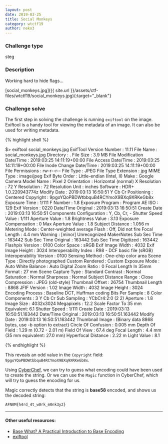 ```yaml
---
layout: post
date: 2019-03-25
title: Social Monkeys
category: wtctf19
author: neko3
---
```


### Challenge type
steg

### Description

Working hard to hide flags...

[social_monkeys.jpg]({{ site.url }}/assets/ctf-files/wtctf19/social_monkeys.jpg){:target="_blank"}

### Challenge solve

The first step in solving the challenge is running `exiftool` on the image. Exiftool is a handy tool for viewing the metadata of an image. It can also be used for writing metadata.

{% highlight shell %}

$> exiftool social_monkeys.jpg
ExifTool Version Number         : 11.11
File Name                       : social_monkeys.jpg
Directory                       : .
File Size                       : 3.9 MB
File Modification Date/Time     : 2019:03:25 14:11:19+00:00
File Access Date/Time           : 2019:03:25 14:11:19+00:00
File Inode Change Date/Time     : 2019:03:25 14:11:19+00:00
File Permissions                : rw-r--r--
File Type                       : JPEG
File Type Extension             : jpg
MIME Type                       : image/jpeg
Exif Byte Order                 : Little-endian (Intel, II)
Make                            : Google
Camera Model Name               : Pixel 2
Orientation                     : Horizontal (normal)
X Resolution                    : 72
Y Resolution                    : 72
Resolution Unit                 : inches
Software                        : HDR+ 1.0.220943774z
Modify Date                     : 2019:03:13 16:50:51
Y Cb Cr Positioning             : Centered
Copyright                       : 9pgoYQoPBDWtbbquB4RCYmoX9BXq9XRKeGb8x
Exposure Time                   : 1/111
F Number                        : 1.8
Exposure Program                : Program AE
ISO                             : 129
Exif Version                    : 0220
Date/Time Original              : 2019:03:13 16:50:51
Create Date                     : 2019:03:13 16:50:51
Components Configuration        : Y, Cb, Cr, -
Shutter Speed Value             : 1/111
Aperture Value                  : 1.8
Brightness Value                : 3.13
Exposure Compensation           : 0
Max Aperture Value              : 1.8
Subject Distance                : 1.056 m
Metering Mode                   : Center-weighted average
Flash                           : Off, Did not fire
Focal Length                    : 4.4 mm
Warning                         : [minor] Unrecognized MakerNotes
Sub Sec Time                    : 163442
Sub Sec Time Original           : 163442
Sub Sec Time Digitized          : 163442
Flashpix Version                : 0100
Color Space                     : sRGB
Exif Image Width                : 4032
Exif Image Height               : 3024
Interoperability Index          : R98 - DCF basic file (sRGB)
Interoperability Version        : 0100
Sensing Method                  : One-chip color area
Scene Type                      : Directly photographed
Custom Rendered                 : Custom
Exposure Mode                   : Auto
White Balance                   : Auto
Digital Zoom Ratio              : 0
Focal Length In 35mm Format     : 27 mm
Scene Capture Type              : Standard
Contrast                        : Normal
Saturation                      : Normal
Sharpness                       : Normal
Subject Distance Range          : Close
Compression                     : JPEG (old-style)
Thumbnail Offset                : 26754
Thumbnail Length                : 8868
JFIF Version                    : 1.02
Image Width                     : 4032
Image Height                    : 3024
Encoding Process                : Baseline DCT, Huffman coding
Bits Per Sample                 : 8
Color Components                : 3
Y Cb Cr Sub Sampling            : YCbCr4:2:0 (2 2)
Aperture                        : 1.8
Image Size                      : 4032x3024
Megapixels                      : 12.2
Scale Factor To 35 mm Equivalent: 6.1
Shutter Speed                   : 1/111
Create Date                     : 2019:03:13 16:50:51.163442
Date/Time Original              : 2019:03:13 16:50:51.163442
Modify Date                     : 2019:03:13 16:50:51.163442
Thumbnail Image                 : (Binary data 8868 bytes, use -b option to extract)
Circle Of Confusion             : 0.005 mm
Depth Of Field                  : 1.29 m (0.72 - 2.01 m)
Field Of View                   : 67.4 deg
Focal Length                    : 4.4 mm (35 mm equivalent: 27.0 mm)
Hyperfocal Distance             : 2.22 m
Light Value                     : 8.1

{% endhighlight %}

This reveals an odd value in the `Copyright` field: `9pgoYQoPBDWtbbquB4RCYmoX9BXq9XRKeGb8x`. 

Using [CyberChef](https://gchq.github.io/CyberChef), we can try to guess what encoding could have been used to create the string. Or we can use the `Magic` function in CyberChef, which will try to guess the encoding for us.

Magic correctly detects that the string is **base58** encoded, and shows us the decoded string:

`AFN0M{h4rd_4t_w0rk_m0nk3y2}`

---

#### Other useful resources:
* [Base What? A Practical Introduction to Base Encoding](https://code.tutsplus.com/tutorials/base-what-a-practical-introduction-to-base-encoding--net-27590)
* [exiftool](https://www.sno.phy.queensu.ca/~phil/exiftool/)

